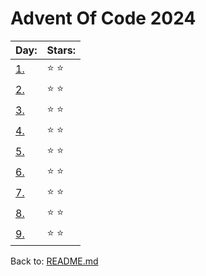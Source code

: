 # Advent Of Code 2024


| Day:                       | Stars:           |
| -------------------------- | -----------------| 
|[1.](/2024/code/day_1.py)   | :star: :star:    |
|[2.](/2024/code/day_2.py)   | :star: :star:    |
|[3.](/2024/code/day_3.py)   | :star: :star:    |
|[4.](/2024/code/day_4.py)   | :star: :star:    |
|[5.](/2024/code/day_5.py)   | :star: :star:    |
|[6.](/2024/code/day_6.py)   | :star: :star:    |
|[7.](/2024/code/day_7.py)   | :star: :star:    |
|[8.](/2024/code/day_8.py)   | :star: :star:    |
|[9.](/2024/code/day_9.py)   | :star: :star:    |


Back to: [README.md](../README.md)